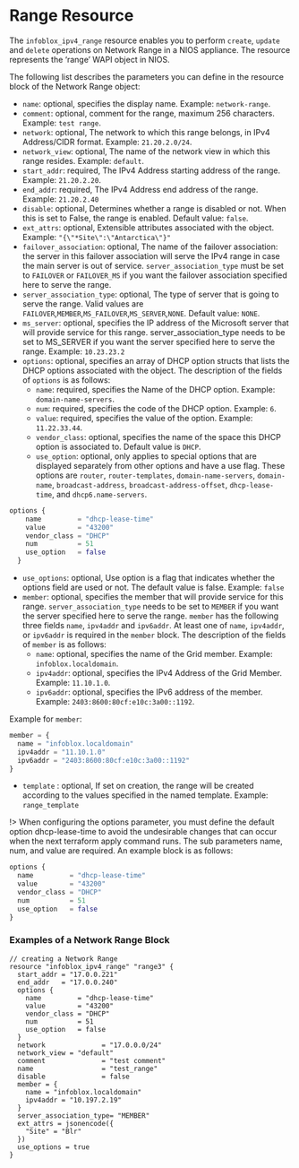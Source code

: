 # Range Resource

The `infoblox_ipv4_range` resource enables you to perform `create`, `update` and `delete` operations on Network Range in a NIOS appliance.
The resource represents the ‘range’ WAPI object in NIOS.

The following list describes the parameters you can define in the resource block of the Network Range object:

* `name`: optional, specifies the display name. Example: `network-range`.
* `comment`: optional, comment for the range, maximum 256 characters. Example: `test range`.
* `network`: optional, The network to which this range belongs, in IPv4 Address/CIDR format. Example: `21.20.2.0/24`.
* `network_view`: optional, The name of the network view in which this range resides. Example: `default`.
* `start_addr`: required, The IPv4 Address starting address of the range. Example: `21.20.2.20`.
* `end_addr`: required, The IPv4 Address end address of the range. Example: `21.20.2.40`
* `disable`: optional, Determines whether a range is disabled or not. When this is set to False, the range is enabled. Default value: `false`. 
* `ext_attrs`: optional, Extensible attributes associated with the object. Example: `"{\"*Site\":\"Antarctica\"}"`
* `failover_association`: optional, The name of the failover association: the server in this failover association will serve the IPv4 range in case the main server is out of service. `server_association_type` must be set to `FAILOVER` or `FAILOVER_MS` if you want the failover association specified here to serve the range.
* `server_association_type`: optional, The type of server that is going to serve the range. Valid values are `FAILOVER`,`MEMBER`,`MS_FAILOVER`,`MS_SERVER`,`NONE`. Default value: `NONE`.
* `ms_server`: optional, specifies the IP address of the Microsoft server that will provide service for this range. server_association_type needs to be set to MS_SERVER if you want the server specified here to serve the range. Example: `10.23.23.2`
* `options`: optional, specifies an array of DHCP option structs that lists the DHCP options associated with the object. The description of the fields of `options` is as follows:
  * `name`: required, specifies the Name of the DHCP option. Example: `domain-name-servers`.
  * `num`: required, specifies the code of the DHCP option. Example: `6`.
  * `value`: required, specifies the value of the option. Example: `11.22.33.44`.
  * `vendor_class`: optional, specifies the name of the space this DHCP option is associated to. Default value is `DHCP`.
  * `use_option`: optional, only applies to special options that are displayed separately from other options and have a use flag. These options are `router`,
    `router-templates`, `domain-name-servers`, `domain-name`, `broadcast-address`, `broadcast-address-offset`, `dhcp-lease-time`, and `dhcp6.name-servers`.
```terraform
options {
    name         = "dhcp-lease-time"
    value        = "43200"
    vendor_class = "DHCP"
    num          = 51
    use_option   = false
  }
```
* `use_options`: optional, Use option is a flag that indicates whether the options field are used or not. The default value is false. Example: `false`
* `member`: optional, specifies the member that will provide service for this range. `server_association_type` needs to be set to `MEMBER` if you want the server specified here to serve the range. `member` has the following three fields `name`, `ipv4addr` and `ipv6addr`. At least one of `name`, `ipv4addr`, or `ipv6addr` is required in the `member` block.
  The description of the fields of `member` is as follows:
  * `name`: optional, specifies the name of the Grid member. Example: `infoblox.localdomain`.
  * `ipv4addr`: optional, specifies the IPv4 Address of the Grid Member. Example: `11.10.1.0`.
  * `ipv6addr`: optional, specifies the IPv6 address of the member. Example: `2403:8600:80cf:e10c:3a00::1192`.

Example for `member`:
```terraform
member = {
  name = "infoblox.localdomain"
  ipv4addr = "11.10.1.0"
  ipv6addr = "2403:8600:80cf:e10c:3a00::1192"
}
```
* `template` : optional, If set on creation, the range will be created according to the values specified in the named template. Example: `range_template`

!> When configuring the options parameter, you must define the default option dhcp-lease-time to avoid the undesirable changes that can occur when the next terraform apply command runs. The sub parameters name, num, and value are required. An example block is as follows:
```terraform
options {
  name         = "dhcp-lease-time"
  value        = "43200"
  vendor_class = "DHCP"
  num          = 51
  use_option   = false
}
```

### Examples of a Network Range Block
```hcl
// creating a Network Range
resource "infoblox_ipv4_range" "range3" {
  start_addr = "17.0.0.221"
  end_addr   = "17.0.0.240"
  options {
    name         = "dhcp-lease-time"
    value        = "43200"
    vendor_class = "DHCP"
    num          = 51
    use_option   = false
  }
  network              = "17.0.0.0/24"
  network_view = "default"
  comment              = "test comment"
  name                 = "test_range"
  disable              = false
  member = {
    name = "infoblox.localdomain"
    ipv4addr = "10.197.2.19"
  }
  server_association_type= "MEMBER"
  ext_attrs = jsonencode({
    "Site" = "Blr"
  })
  use_options = true
}
```
